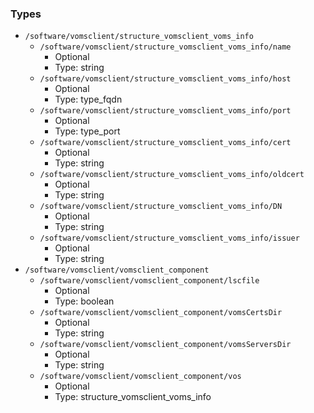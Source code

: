 
### Types

 - `/software/vomsclient/structure_vomsclient_voms_info`
    - `/software/vomsclient/structure_vomsclient_voms_info/name`
        - Optional
        - Type: string
    - `/software/vomsclient/structure_vomsclient_voms_info/host`
        - Optional
        - Type: type_fqdn
    - `/software/vomsclient/structure_vomsclient_voms_info/port`
        - Optional
        - Type: type_port
    - `/software/vomsclient/structure_vomsclient_voms_info/cert`
        - Optional
        - Type: string
    - `/software/vomsclient/structure_vomsclient_voms_info/oldcert`
        - Optional
        - Type: string
    - `/software/vomsclient/structure_vomsclient_voms_info/DN`
        - Optional
        - Type: string
    - `/software/vomsclient/structure_vomsclient_voms_info/issuer`
        - Optional
        - Type: string
 - `/software/vomsclient/vomsclient_component`
    - `/software/vomsclient/vomsclient_component/lscfile`
        - Optional
        - Type: boolean
    - `/software/vomsclient/vomsclient_component/vomsCertsDir`
        - Optional
        - Type: string
    - `/software/vomsclient/vomsclient_component/vomsServersDir`
        - Optional
        - Type: string
    - `/software/vomsclient/vomsclient_component/vos`
        - Optional
        - Type: structure_vomsclient_voms_info
